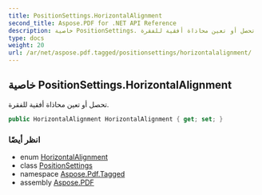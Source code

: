 ```yaml
---
title: PositionSettings.HorizontalAlignment
second_title: Aspose.PDF for .NET API Reference
description: خاصية PositionSettings. تحصل أو تعين محاذاة أفقية للفقرة
type: docs
weight: 20
url: /ar/net/aspose.pdf.tagged/positionsettings/horizontalalignment/
---
```

## خاصية PositionSettings.HorizontalAlignment

تحصل أو تعين محاذاة أفقية للفقرة.

```csharp
public HorizontalAlignment HorizontalAlignment { get; set; }
```

### انظر أيضًا

* enum [HorizontalAlignment](../../../aspose.pdf/horizontalalignment/)
* class [PositionSettings](../)
* namespace [Aspose.Pdf.Tagged](../../../aspose.pdf.tagged/)
* assembly [Aspose.PDF](../../../)